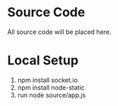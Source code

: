 # Source Code

All source code will be placed here.

# Local Setup #

1) npm install socket.io
2) npm install node-static
3) run
    node source/app.js